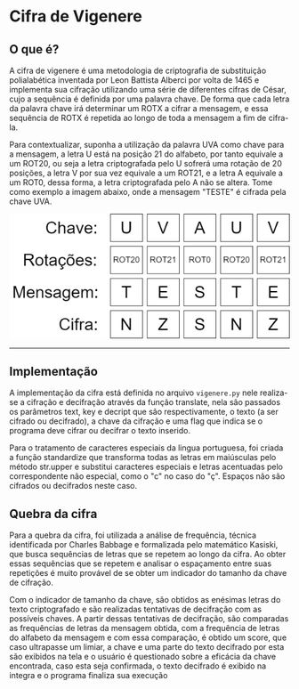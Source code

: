 # Cifra de Vigenere

## O que é?

A cifra de vigenere é uma metodologia de criptografia de substituição polialabética inventada por Leon Battista Alberci por volta de 1465 e implementa sua cifração utilizando uma série de diferentes cifras de César, cujo a sequência é definida por uma palavra chave. De forma que cada letra da palavra chave irá determinar um ROTX a cifrar a mensagem, e essa sequência de ROTX é repetida ao longo de toda a mensagem a fim de cifra-la.

Para contextualizar, suponha a utilização da palavra UVA como chave para a mensagem, a letra U está na posição 21 do alfabeto, por tanto equivale a um ROT20, ou seja a letra criptografada pelo U sofrerá uma rotação de 20 posições, a letra V por sua vez equivale a um ROT21, e a letra A equivale a um ROT0, dessa forma, a letra criptografada pelo A não se altera. Tome como exemplo a imagem abaixo, onde a mensagem "TESTE" é cifrada pela chave UVA.

![Exemplo Cifra](exemplo.png)

----

## Implementação

A implementação da cifra está definida no arquivo ``vigenere.py`` nele realiza-se a cifração e decifração através da função translate, nela são passados os parâmetros text, key e decript que são respectivamente, o texto (a ser cifrado ou decifrado), a chave da cifração e uma flag que indica se o programa deve cifrar ou decifrar o texto inserido.

Para o tratamento de caracteres especiais da lingua portuguesa, foi criada a função standardize que transforma todas as letras em maiúsculas pelo método str.upper e substitui caracteres especiais e letras acentuadas pelo correspondente não especial, como o "c" no caso do "ç". Espaços não são cifrados ou decifrados neste caso.

## Quebra da cifra

Para a quebra da cifra, foi utilizada a análise de frequência, técnica identificada por Charles Babbage e formalizada pelo matemático Kasiski, que busca sequências de letras que se repetem ao longo da cifra. Ao obter essas sequências que se repetem e  analisar o espaçamento entre suas repetições é muito provável de se obter um indicador do tamanho da chave de cifração.

Com o indicador de tamanho da chave, são obtidos as enésimas letras do texto criptografado e são realizadas tentativas de decifração com as possíveis chaves. A partir dessas tentativas de decifração, são comparadas as frequências de letras da mensagem obtida, com a frequência de letras do alfabeto da mensagem e com essa comparação, é obtido um score, que caso ultrapasse um limiar, a chave e uma parte do texto decifrado por esta são exibidos na tela e o usuário é questionado sobre a eficácia da chave encontrada, caso esta seja confirmada, o texto decifrado é exibido na integra e o programa finaliza sua execução
